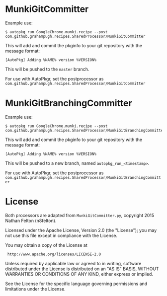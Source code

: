 # MunkiGitCommitter
Example use:
```
$ autopkg run GoogleChrome.munki.recipe --post com.github.grahampugh.recipes.SharedProcessor/MunkiGitCommitter
```
This will add and commit the pkginfo to your git repository with the message format:
```
[AutoPkg] Adding %NAME% version %VERSION%
```
This will be pushed to the `master` branch.

For use with AutoPkgr, set the postprocessor as `com.github.grahampugh.recipes.SharedProcessor/MunkiGitCommitter`


# MunkiGitBranchingCommitter
Example use:
```
$ autopkg run GoogleChrome.munki.recipe --post com.github.grahampugh.recipes.SharedProcessor/MunkiGitBranchingCommitter
```
This will add and commit the pkginfo to your git repository with the message format:
```
[AutoPkg] Adding %NAME% version %VERSION%
```
This will be pushed to a new branch, named `autopkg_run_<timestamp>`.

For use with AutoPkgr, set the postprocessor as `com.github.grahampugh.recipes.SharedProcessor/MunkiGitBranchingCommitter`


# License
Both processors are adapted from `MunkiGitCommitter.py`, copyright 2015 Nathan Felton (n8felton).

Licensed under the Apache License, Version 2.0 (the "License");
you may not use this file except in compliance with the License.

You may obtain a copy of the License at

     http://www.apache.org/licenses/LICENSE-2.0

Unless required by applicable law or agreed to in writing, software
distributed under the License is distributed on an "AS IS" BASIS,
WITHOUT WARRANTIES OR CONDITIONS OF ANY KIND, either express or implied.

See the License for the specific language governing permissions and
limitations under the License.


